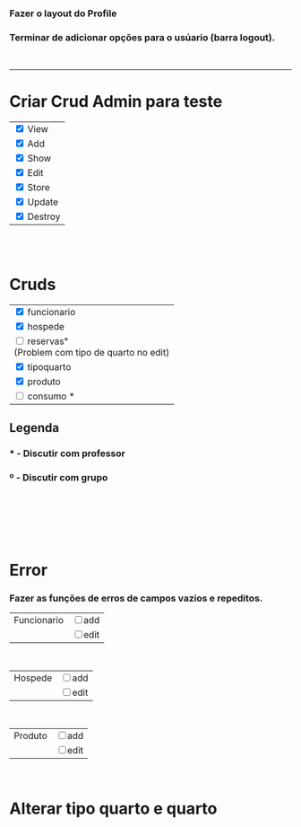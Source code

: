 ### Fazer o layout do Profile 
### Terminar de adicionar opções para o usúario (barra logout).

<br><hr>

# Criar Crud Admin para teste
<table class="table">
    <tbody>
        <tr>
            <td>
                <input class="form-check-input" type="checkbox"checked>
                View
            </td>
        </tr>
        <tr>
            <td>
                <input class="form-check-input" type="checkbox"checked>
                Add
            </td>
        </tr>
        <tr>
            <td>
                <input class="form-check-input" type="checkbox"checked>
                Show
            </td>
        </tr>
        <tr>
            <td>
                <input class="form-check-input" type="checkbox"checked>
                Edit
            </td>
        </tr>
        <tr>
            <td>
                <input class="form-check-input" type="checkbox"checked>
                Store
            </td>
        </tr>
        <tr>
            <td>
                <input class="form-check-input" type="checkbox"checked>
                Update
            </td>
        </tr>
        <tr>
            <td>
                <input class="form-check-input" type="checkbox"checked>
                Destroy
            </td>
        </tr>
    </tbody>
</table>
<br><br>

# Cruds
<table class="table">
    <tbody>
        <tr>
            <td>
                <input class="form-check-input" type="checkbox"checked>
                funcionario
            </td>
        </tr>
        <tr>
            <td>
                <input class="form-check-input" type="checkbox"checked>
                hospede
            </td>
        </tr>
        <tr>
            <td>
                <input class="form-check-input" type="checkbox">
                reservas°
                <br>
                (Problem com tipo de quarto no edit)
            </td>
        </tr>
        <tr>
            <td>
                <input class="form-check-input" type="checkbox" checked>
                tipoquarto
            </td>
        </tr>
        <tr>
            <td>
                <input class="form-check-input" type="checkbox"checked>
                produto
            </td>
        </tr>
        <tr>
            <td>
                <input class="form-check-input" type="checkbox">
                consumo *
            </td>
        </tr>
    </tbody>
</table>

## Legenda
### * - Discutir com professor
### º - Discutir com grupo
<br>

<br><br><br>

# Error
### Fazer as funções de erros de campos vazios e repeditos.
<table class="table">
    <tbody>
        <tr>
            <td>Funcionario</td>
            <td><input class="form-check-input" type="checkbox">add</td>
        </tr>
        <tr>
            <td></td>
            <td><input class="form-check-input" type="checkbox">edit</td>
        </tr>
    </tbody>
</table>
<br>
<table class="table">
    <tbody>
        <tr>
            <td>Hospede</td>
            <td><input class="form-check-input" type="checkbox">add</td>
        </tr>
        <tr>
            <td></td>
            <td><input class="form-check-input" type="checkbox">edit</td>
        </tr>
    </tbody>
</table>
<br>
<table class="table">
    <tbody>
        <tr>
            <td>Produto</td>
            <td><input class="form-check-input" type="checkbox">add</td>
        </tr>
        <tr>
            <td></td>
            <td><input class="form-check-input" type="checkbox">edit</td>
        </tr>
    </tbody>
</table>
<br>

# Alterar tipo quarto e quarto